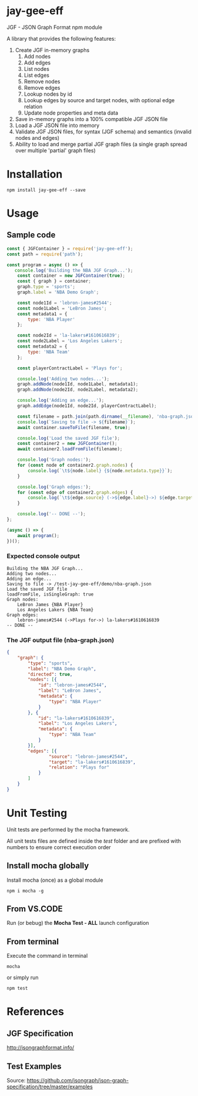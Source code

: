 # jay-gee-eff 
JGF - JSON Graph Format npm module

A library that provides the following features:
1. Create JGF in-memory graphs
    1. Add nodes
    2. Add edges
    3. List nodes
    4. List edges
    5. Remove nodes
    6. Remove edges
    7. Lookup nodes by id
    8. Lookup edges by source and target nodes, with optional edge relation
    9. Update node properties and meta data
2. Save in-memory graphs into a 100% compatible JGF JSON file
3. Load a JGF JSON file into memory
4. Validate JGF JSON files, for syntax (JGF schema) and semantics (invalid nodes and edges)
5. Ability to load and merge partial JGF graph files (a single graph spread over multiple 'partial' graph files)

# Installation
```
npm install jay-gee-eff --save
```

# Usage
## Sample code

```javascript
const { JGFContainer } = require('jay-gee-eff');
const path = require('path');

const program = async () => {
   console.log('Building the NBA JGF Graph...');
    const container = new JGFContainer(true);
    const { graph } = container;
    graph.type = 'sports';
    graph.label = 'NBA Demo Graph';

    const node1Id = 'lebron-james#2544';
    const node1Label = 'LeBron James';
    const metadata1 = {
        type: 'NBA Player'
    };

    const node2Id = 'la-lakers#1610616839';
    const node2Label = 'Los Angeles Lakers';
    const metadata2 = {
        type: 'NBA Team'
    };

    const playerContractLabel = 'Plays for';

    console.log('Adding two nodes...');
    graph.addNode(node1Id, node1Label, metadata1);
    graph.addNode(node2Id, node2Label, metadata2);

    console.log('Adding an edge...');
    graph.addEdge(node1Id, node2Id, playerContractLabel);

    const filename = path.join(path.dirname(__filename), 'nba-graph.json');
    console.log(`Saving to file -> ${filename}`);
    await container.saveToFile(filename, true);

    console.log('Load the saved JGF file');
    const container2 = new JGFContainer();
    await container2.loadFromFile(filename);

    console.log('Graph nodes:');
    for (const node of container2.graph.nodes) {
        console.log(`\t${node.label} {${node.metadata.type}}`);
    }

    console.log('Graph edges:');
    for (const edge of container2.graph.edges) {
        console.log(`\t${edge.source} (->${edge.label}->) ${edge.target}`);
    }

    console.log('-- DONE --');
};

(async () => {
    await program();
})();
```

### Expected console output
```
Building the NBA JGF Graph...
Adding two nodes...
Adding an edge...
Saving to file -> /test-jay-gee-eff/demo/nba-graph.json
Load the saved JGF file
loadFromFile, isSingleGraph: true
Graph nodes:
	LeBron James {NBA Player}
	Los Angeles Lakers {NBA Team}
Graph edges:
	lebron-james#2544 (->Plays for->) la-lakers#1610616839    
-- DONE --
```

### The JGF output file (nba-graph.json)
```json
{
    "graph": {
        "type": "sports",
        "label": "NBA Demo Graph",
        "directed": true,
        "nodes": [{
            "id": "lebron-james#2544",
            "label": "LeBron James",
            "metadata": {
                "type": "NBA Player"
            }
        }, {
            "id": "la-lakers#1610616839",
            "label": "Los Angeles Lakers",
            "metadata": {
                "type": "NBA Team"
            }
        }],
        "edges": [{
                "source": "lebron-james#2544",
                "target": "la-lakers#1610616839",
                "relation": "Plays for"
            }
        ]
    }
}
```

# Unit Testing
Unit tests are performed by the mocha framework.

All unit tests files are defined inside the *test* folder and are prefixed with numbers to ensure correct execution order

## Install mocha globally
Install mocha (once) as a global module
```
npm i mocha -g
```

## From VS.CODE
Run (or bebug) the **Mocha Test - ALL** launch configuration

## From terminal

Execute the command in terminal
```
mocha
```

or simply run 
```
npm test
```

# References
## JGF Specification
http://jsongraphformat.info/

## Test Examples
Source: https://github.com/jsongraph/json-graph-specification/tree/master/examples